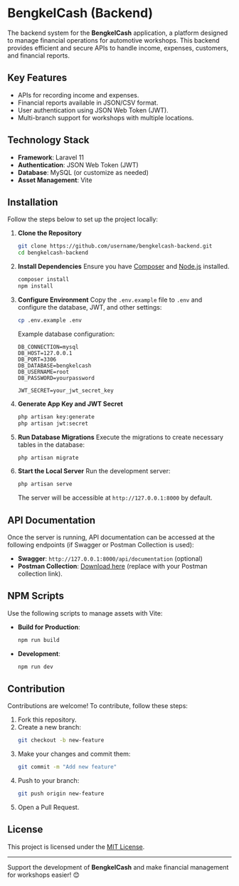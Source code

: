 # BengkelCash (Backend)

The backend system for the **BengkelCash** application, a platform designed to manage financial operations for automotive workshops. This backend provides efficient and secure APIs to handle income, expenses, customers, and financial reports.

## Key Features
- APIs for recording income and expenses.
- Financial reports available in JSON/CSV format.
- User authentication using JSON Web Token (JWT).
- Multi-branch support for workshops with multiple locations.

## Technology Stack
- **Framework**: Laravel 11
- **Authentication**: JSON Web Token (JWT)
- **Database**: MySQL (or customize as needed)
- **Asset Management**: Vite

## Installation

Follow the steps below to set up the project locally:

1. **Clone the Repository**
   ```bash
   git clone https://github.com/username/bengkelcash-backend.git
   cd bengkelcash-backend
   ```

2. **Install Dependencies**
   Ensure you have [Composer](https://getcomposer.org/) and [Node.js](https://nodejs.org/) installed.
   ```bash
   composer install
   npm install
   ```

3. **Configure Environment**
   Copy the `.env.example` file to `.env` and configure the database, JWT, and other settings:
   ```bash
   cp .env.example .env
   ```

   Example database configuration:
   ```env
   DB_CONNECTION=mysql
   DB_HOST=127.0.0.1
   DB_PORT=3306
   DB_DATABASE=bengkelcash
   DB_USERNAME=root
   DB_PASSWORD=yourpassword

   JWT_SECRET=your_jwt_secret_key
   ```

4. **Generate App Key and JWT Secret**
   ```bash
   php artisan key:generate
   php artisan jwt:secret
   ```

5. **Run Database Migrations**
   Execute the migrations to create necessary tables in the database:
   ```bash
   php artisan migrate
   ```

6. **Start the Local Server**
   Run the development server:
   ```bash
   php artisan serve
   ```
   The server will be accessible at `http://127.0.0.1:8000` by default.

## API Documentation

Once the server is running, API documentation can be accessed at the following endpoints (if Swagger or Postman Collection is used):
- **Swagger**: `http://127.0.0.1:8000/api/documentation` (optional)
- **Postman Collection**: [Download here](#) (replace with your Postman collection link).

## NPM Scripts

Use the following scripts to manage assets with Vite:
- **Build for Production**:
  ```bash
  npm run build
  ```
- **Development**:
  ```bash
  npm run dev
  ```

## Contribution

Contributions are welcome! To contribute, follow these steps:
1. Fork this repository.
2. Create a new branch:
   ```bash
   git checkout -b new-feature
   ```
3. Make your changes and commit them:
   ```bash
   git commit -m "Add new feature"
   ```
4. Push to your branch:
   ```bash
   git push origin new-feature
   ```
5. Open a Pull Request.

## License

This project is licensed under the [MIT License](LICENSE).

---

Support the development of **BengkelCash** and make financial management for workshops easier! 😊
